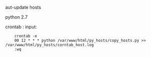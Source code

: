 aut-update hosts

python 2.7

crontab :
    input:

        crontab -e
        00 12 * * * python /var/www/html/py_hosts/copy_hosts.py >> /var/www/html/py_hosts/corntab_host.log
        :wq







